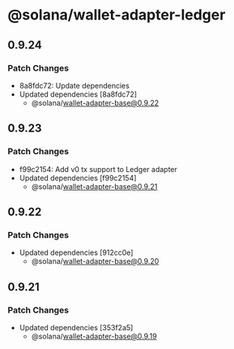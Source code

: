 # @solana/wallet-adapter-ledger

## 0.9.24

### Patch Changes

-   8a8fdc72: Update dependencies
-   Updated dependencies [8a8fdc72]
    -   @solana/wallet-adapter-base@0.9.22

## 0.9.23

### Patch Changes

-   f99c2154: Add v0 tx support to Ledger adapter
-   Updated dependencies [f99c2154]
    -   @solana/wallet-adapter-base@0.9.21

## 0.9.22

### Patch Changes

-   Updated dependencies [912cc0e]
    -   @solana/wallet-adapter-base@0.9.20

## 0.9.21

### Patch Changes

-   Updated dependencies [353f2a5]
    -   @solana/wallet-adapter-base@0.9.19
